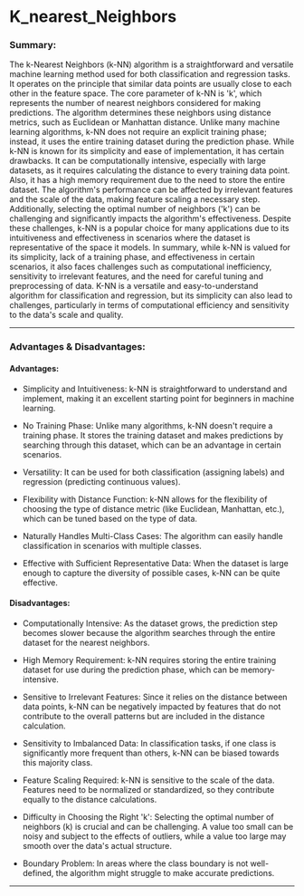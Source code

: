 # K_nearest_Neighbors


### Summary:


The k-Nearest Neighbors (k-NN) algorithm is a straightforward and versatile machine learning method used for both classification and regression tasks. It operates on the principle that similar data points are usually close to each other in the feature space. The core parameter of k-NN is 'k', which represents the number of nearest neighbors considered for making predictions. The algorithm determines these neighbors using distance metrics, such as Euclidean or Manhattan distance. Unlike many machine learning algorithms, k-NN does not require an explicit training phase; instead, it uses the entire training dataset during the prediction phase. 
While k-NN is known for its simplicity and ease of implementation, it has certain drawbacks. It can be computationally intensive, especially with large datasets, as it requires calculating the distance to every training data point. Also, it has a high memory requirement due to the need to store the entire dataset. The algorithm's performance can be affected by irrelevant features and the scale of the data, making feature scaling a necessary step. Additionally, selecting the optimal number of neighbors ('k') can be challenging and significantly impacts the algorithm's effectiveness. Despite these challenges, k-NN is a popular choice for many applications due to its intuitiveness and effectiveness in scenarios where the dataset is representative of the space it models.
In summary, while k-NN is valued for its simplicity, lack of a training phase, and effectiveness in certain scenarios, it also faces challenges such as computational inefficiency, sensitivity to irrelevant features, and the need for careful tuning and preprocessing of data. K-NN is a versatile and easy-to-understand algorithm for classification and regression, but its simplicity can also lead to challenges, particularly in terms of computational efficiency and sensitivity to the data's scale and quality.






---

### Advantages & Disadvantages:

#### Advantages:
- Simplicity and Intuitiveness: k-NN is straightforward to understand and implement, making it an excellent starting point for beginners in machine learning.

- No Training Phase: Unlike many algorithms, k-NN doesn't require a training phase. It stores the training dataset and makes predictions by searching through this dataset, which can be an advantage in certain scenarios.

- Versatility: It can be used for both classification (assigning labels) and regression (predicting continuous values).

- Flexibility with Distance Function: k-NN allows for the flexibility of choosing the type of distance metric (like Euclidean, Manhattan, etc.), which can be tuned based on the type of data.

- Naturally Handles Multi-Class Cases: The algorithm can easily handle classification in scenarios with multiple classes.

- Effective with Sufficient Representative Data: When the dataset is large enough to capture the diversity of possible cases, k-NN can be quite effective.



#### Disadvantages:
- Computationally Intensive: As the dataset grows, the prediction step becomes slower because the algorithm searches through the entire dataset for the nearest neighbors.

- High Memory Requirement: k-NN requires storing the entire training dataset for use during the prediction phase, which can be memory-intensive.

- Sensitive to Irrelevant Features: Since it relies on the distance between data points, k-NN can be negatively impacted by features that do not contribute to the overall patterns but are included in the distance calculation.

- Sensitivity to Imbalanced Data: In classification tasks, if one class is significantly more frequent than others, k-NN can be biased towards this majority class.

- Feature Scaling Required: k-NN is sensitive to the scale of the data. Features need to be normalized or standardized, so they contribute equally to the distance calculations.

- Difficulty in Choosing the Right 'k': Selecting the optimal number of neighbors (k) is crucial and can be challenging. A value too small can be noisy and subject to the effects of outliers, while a value too large may smooth over the data's actual structure.

- Boundary Problem: In areas where the class boundary is not well-defined, the algorithm might struggle to make accurate predictions.


---
